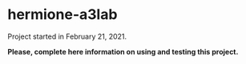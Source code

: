 ﻿# hermione-a3lab

Project started in February 21, 2021.


**Please, complete here information on using and testing this project.**
